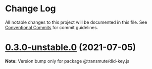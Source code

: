 # Change Log

All notable changes to this project will be documented in this file.
See [Conventional Commits](https://conventionalcommits.org) for commit guidelines.

# [0.3.0-unstable.0](https://github.com/transmute-industries/did-key.js/compare/v0.2.1-unstable.42...v0.3.0-unstable.0) (2021-07-05)

**Note:** Version bump only for package @transmute/did-key.js
